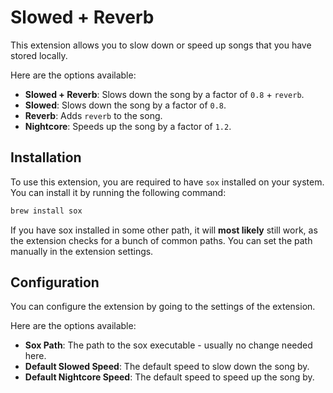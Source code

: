 # Slowed + Reverb

This extension allows you to slow down or speed up songs that you have stored locally.

Here are the options available:

- **Slowed + Reverb**: Slows down the song by a factor of `0.8` + `reverb`.
- **Slowed**: Slows down the song by a factor of `0.8`.
- **Reverb**: Adds `reverb` to the song.
- **Nightcore**: Speeds up the song by a factor of `1.2`.

## Installation

To use this extension, you are required to have `sox` installed on your system. You can install it by running the following command:

```bash
brew install sox
```

If you have sox installed in some other path, it will **most likely** still work, as the extension checks for a bunch of common paths. You can set the path manually in the extension settings.

## Configuration

You can configure the extension by going to the settings of the extension.

Here are the options available:

- **Sox Path**: The path to the sox executable - usually no change needed here.
- **Default Slowed Speed**: The default speed to slow down the song by.
- **Default Nightcore Speed**: The default speed to speed up the song by.
